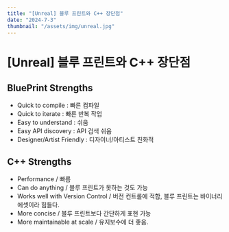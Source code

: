 ```yaml
---
title: "[Unreal] 블루 프린트와 C++ 장단점"
date: "2024-7-3"
thumbnail: "/assets/img/unreal.jpg"
---
```


# [Unreal] 블루 프린트와 C++ 장단점

## BluePrint Strengths

- Quick to compile : 빠른 컴파일
- Quick to iterate : 빠른 반복 작업
- Easy to understand : 쉬움
- Easy API discovery : API 검색 쉬움
- Designer/Artist Friendly : 디자이너/아티스트 친화적



## C++ Strengths

- Performance / 빠름
- Can do anything / 블루 프린트가 못하는 것도 가능
- Works well with Version Control / 버전 컨트롤에 적합, 블루 프린트는 바이너리 에셋이라 힘들다.
- More concise / 블루 프린트보다 간단하게 표현 가능
- More maintainable at scale / 유지보수에 더 좋음.
